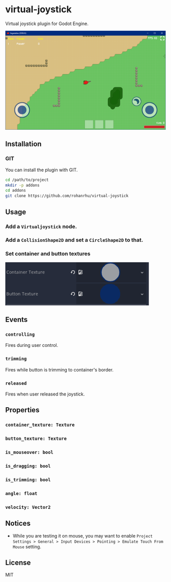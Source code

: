  # virtual-joystick
Virtual joystick plugin for Godot Engine.

![Godot Virtual Joystick](media/ss.png)

## Installation
### GIT
You can install the plugin with GIT.

```bash
cd /path/to/project
mkdir -p addons
cd addons
git clone https://github.com/rohanrhu/virtual-joystick
```

## Usage
### Add a `Virtualjoystick` node.
### Add a `CollisionShape2D` and set a `CircleShape2D` to that.
### Set container and button textures
![Texture Settings](media/texture-settings.png)

## Events
### `controlling`
Fires during user control.

### `trimming`
Fires while button is trimming to container's border.

### `released`
Fires when user released the joystick.

## Properties
### `container_texture: Texture`
### `button_texture: Texture`
### `is_mouseover: bool`
### `is_dragging: bool`
### `is_trimming: bool`
### `angle: float`
### `velocity: Vector2`

## Notices
* While you are testing it on mouse, you may want to enable `Project Settings > General > Input Devices > Pointing > Emulate Touch From Mouse` setting.

 ## License
MIT